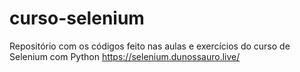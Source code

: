 # curso-selenium
Repositório com os códigos feito nas aulas e exercícios do curso de Selenium com Python https://selenium.dunossauro.live/
